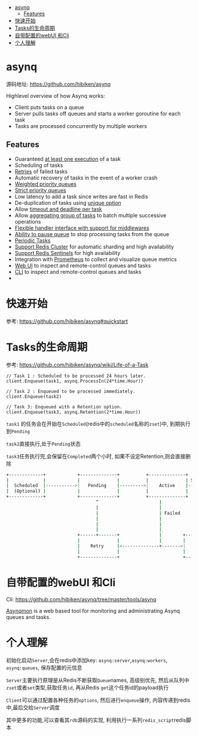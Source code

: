- [asynq](#asynq)
  - [Features](#features)
- [快速开始](#快速开始)
- [Tasks的生命周期](#tasks的生命周期)
- [自带配置的webUI 和Cli](#自带配置的webui-和cli)
- [个人理解](#个人理解)

# asynq
源码地址: https://github.com/hibiken/asynq

Highlevel overview of how Asynq works:

- Client puts tasks on a queue 
- Server pulls tasks off queues and starts a worker goroutine for each task 
- Tasks are processed concurrently by multiple workers

## Features
- Guaranteed [at least one execution](https://www.cloudcomputingpatterns.org/at_least_once_delivery/) of a task
- Scheduling of tasks
- [Retries](https://github.com/hibiken/asynq/wiki/Task-Retry) of failed tasks
- Automatic recovery of tasks in the event of a worker crash
- [Weighted priority queues](https://github.com/hibiken/asynq/wiki/Queue-Priority#weighted-priority)
- [Strict priority queues](https://github.com/hibiken/asynq/wiki/Queue-Priority#strict-priority)
- Low latency to add a task since writes are fast in Redis
- De-duplication of tasks using [unique option](https://github.com/hibiken/asynq/wiki/Unique-Tasks)
- Allow [timeout and deadline per task](https://github.com/hibiken/asynq/wiki/Task-Timeout-and-Cancelation)
- Allow [aggregating group of tasks](https://github.com/hibiken/asynq/wiki/Task-aggregation) to batch multiple successive operations
- [Flexible handler interface with support for middlewares](https://github.com/hibiken/asynq/wiki/Handler-Deep-Dive)
- [Ability to pause queue](/tools/asynq/README.md#pause) to stop processing tasks from the queue
- [Periodic Tasks](https://github.com/hibiken/asynq/wiki/Periodic-Tasks)
- [Support Redis Cluster](https://github.com/hibiken/asynq/wiki/Redis-Cluster) for automatic sharding and high availability
- [Support Redis Sentinels](https://github.com/hibiken/asynq/wiki/Automatic-Failover) for high availability
- Integration with [Prometheus](https://prometheus.io/) to collect and visualize queue metrics
- [Web UI](#web-ui) to inspect and remote-control queues and tasks
- [CLI](#command-line-tool) to inspect and remote-control queues and tasks
- 
# 快速开始
参考: https://github.com/hibiken/asynq#quickstart

# Tasks的生命周期
参考: https://github.com/hibiken/asynq/wiki/Life-of-a-Task
```golang
// Task 1 : Scheduled to be processed 24 hours later.
client.Enqueue(task1, asynq.ProcessIn(24*time.Hour))

// Task 2 : Enqueued to be processed immediately.
client.Enqueue(task2)

// Task 3: Enqueued with a Retention option.
client.Enqueue(task3, asynq.Retention(2*time.Hour))
```
`task1` 的任务会在开始在`Scheduled`(redis中的`scheduled`名称的`zset`)中, 到期执行到`Pending` 

`task2`直接执行,处于`Pending`状态

`task3`任务执行完,会保留在`Completed`两个小时, 如果不设定Retention,则会直接删除

```bash
+-------------+            +--------------+          +--------------+           +-------------+
|             |            |              |          |              | Success   |             |
|  Scheduled  |----------->|   Pending    |--------->|    Active    |---------> |  Completed  |
|  (Optional) |            |              |          |              |           |  (Optional) |
+-------------+            +--------------+          +--------------+           +-------------+
                                  ^                       |                            |
                                  |                       |                            | Deletion
                                  |                       | Failed                     |
                                  |                       |                            V
                                  |                       |
                                  |                       |
                           +------+-------+               |        +--------------+
                           |              |               |        |              |
                           |    Retry     |<--------------+------->|   Archived   |
                           |              |                        |              |
                           +--------------+                        +--------------+


```
# 自带配置的webUI 和Cli
Cli: https://github.com/hibiken/asynq/tree/master/tools/asynq

[Asynqmon](https://github.com/hibiken/asynqmon) is a web based tool for monitoring and administrating Asynq queues and tasks.


# 个人理解
初始化启动`Server`,会在redis中添加key: `asynq:server`,`asynq:workers`, `asynq:queues`, 保存配置的元信息 

`Server`主要执行原理是从Redis不断获取`Queue`names, 高级别优先, 然后从队列中`zset`或者`set`类型,获取任务`id`, 再从Redis `get`这个任务id的payload执行

`Client`可以通过配置各种任务的`options`, 然后进行`enqueue`操作, 内容传递到redis中,最后交给`Server`调度

其中更多的功能,可以查看其`rdb`源码的实现, 利用执行一系列`redis_script`redis脚本



